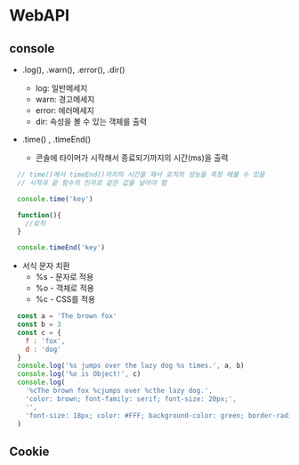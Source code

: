 # WebAPI

## console

- .log(), .warn(), .error(), .dir()

  - log: 일반메세지
  - warn: 경고메세지
  - error: 에러메세지
  - dir: 속성을 볼 수 있는 객체를 출력

- .time() , .timeEnd()
  - 콘솔에 타이머가 시작해서 종료되기까지의 시간(ms)을 출력

```js
  // time()에서 timeEnd()까지의 시간을 재서 로직의 성능을 측정 해볼 수 있음
  // 시작과 끝 함수의 인자로 같은 값을 넣어야 함

  console.time('key')

  function(){
    //로직
  }

  console.timeEnd('key')
```

- 서식 문자 치환
  - %s - 문자로 적용
  - %o - 객체로 적용
  - %c - CSS를 적용

```js
  const a = 'The brown fox'
  const b = 3
  const c = {
    f : 'fox',
    d : 'dog'
  }
  console.log('%s jumps over the lazy dog %s times.', a, b)
  console.log('%o is Object!', c)
  console.log(
    '%cThe brown fox %cjumps over %cthe lazy dog.',
    'color: brown; font-family: serif; font-size: 20px;',
    '',
    'font-size: 18px; color: #FFF; background-color: green; border-radius: 4px;'
  )
```

## Cookie